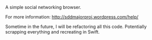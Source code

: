 A simple social networking browser.

For more information: http://sddmajorproj.wordpress.com/help/

Sometime in the future, I will be refactoring all this code.
Potentially scrapping everything and recreating in Swift.
